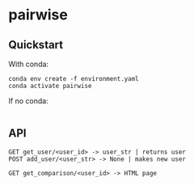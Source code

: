 # pairwise

## Quickstart


With conda:
```
conda env create -f environment.yaml
conda activate pairwise
```

If no conda:
```

```

## API

```
GET get_user/<user_id> -> user_str | returns user
POST add_user/<user_str> -> None | makes new user

GET get_comparison/<user_id> -> HTML page

```